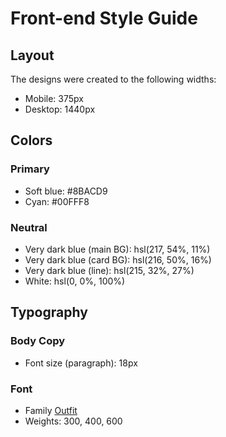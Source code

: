 # Front-end Style Guide

## Layout

The designs were created to the following widths:

- Mobile: 375px
- Desktop: 1440px

## Colors

### Primary

- Soft blue: #8BACD9
- Cyan: #00FFF8

### Neutral 

- Very dark blue (main BG): hsl(217, 54%, 11%)
- Very dark blue (card BG): hsl(216, 50%, 16%)
- Very dark blue (line): hsl(215, 32%, 27%)
- White: hsl(0, 0%, 100%)

## Typography

### Body Copy

- Font size (paragraph): 18px

### Font 

- Family [Outfit](https://fonts.googleapis.com/css2?family=Outfit:wght@400;700&display=swap)
- Weights: 300, 400, 600